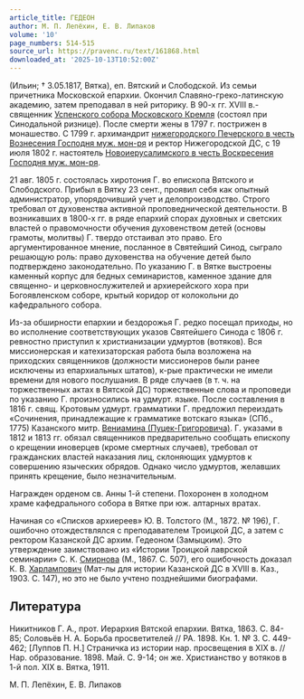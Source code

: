 ```yaml
---
article_title: ГЕДЕОН
author: М. П. Лепёхин, Е. В. Липаков
volume: '10'
page_numbers: 514-515
source_url: https://pravenc.ru/text/161868.html
downloaded_at: '2025-10-13T10:52:00Z'
---
```


(Ильин; † 3.05.1817, Вятка), еп. Вятский и Слободской. Из семьи причетника Московской епархии. Окончил Славяно-греко-латинскую академию, затем преподавал в ней риторику. В 90-х гг. XVIII в.- священник [Успенского собора Московского Кремля](<https://pravenc.ru/text/Успенского собора Московского Кремля.html>) (состоял при Синодальной ризнице). После смерти жены в 1797 г. пострижен в монашество. С 1799 г. архимандрит [нижегородского Печерского в честь Вознесения Господня муж. мон-ря](<https://pravenc.ru/text/нижегородского Печерского в честь Вознесения Господня муж  мон-ря.html>) и ректор Нижегородской ДС, с 19 июля 1802 г. настоятель [Новоиерусалимского в честь Воскресения Господня муж. мон-ря](<https://pravenc.ru/text/Новоиерусалимского в честь Воскресения Господня муж  мон-ря.html>).

21 авг. 1805 г. состоялась хиротония Г. во епископа Вятского и Слободского. Прибыл в Вятку 23 сент., проявил себя как опытный администратор, упорядочивший учет и делопроизводство. Строго требовал от духовенства активной проповеднической деятельности. В возникавших в 1800-х гг. в ряде епархий спорах духовных и светских властей о правомочности обучения духовенством детей (основы грамоты, молитвы) Г. твердо отстаивал это право. Его аргументированное мнение, посланное в Святейший Синод, сыграло решающую роль: право духовенства на обучение детей было подтверждено законодательно. По указанию Г. в Вятке выстроены каменный корпус для бедных семинаристов, каменное здание для священно- и церковнослужителей и архиерейского хора при Богоявленском соборе, крытый коридор от колокольни до кафедрального собора.

Из-за обширности епархии и бездорожья Г. редко посещал приходы, но во исполнение соответствующих указов Святейшего Синода с 1806 г. ревностно приступил к христианизации удмуртов (вотяков). Вся миссионерская и катехизаторская работа была возложена на приходских священников (должности миссионеров были ранее исключены из епархиальных штатов), к-рые практически не имели времени для нового послушания. В ряде случаев (в т. ч. на торжественных актах в Вятской ДС) торжественные слова и проповеди по указанию Г. произносились на удмурт. языке. После составления в 1816 г. свящ. Кротовым удмурт. грамматики Г. предложил переиздать «Сочинения, принадлежащие к грамматике вотскаго языка» (СПб., 1775) Казанского митр. [Вениамина (Пуцек-Григоровича)](<https://pravenc.ru/text/Вениамина (Пуцек-Григоровича).html>). Г. указами в 1812 и 1813 гг. обязал священников предварительно сообщать епископу о крещении иноверцев (кроме смертных случаев), требовал от гражданских властей наказания лиц, склоняющих удмуртов к совершению языческих обрядов. Однако число удмуртов, желавших принять крещение, было незначительным.

Награжден орденом св. Анны 1-й степени. Похоронен в холодном храме кафедрального собора в Вятке при юж. алтарных вратах.

Начиная со «Списков архиереев» Ю. В. Толстого (М., 1872. № 196), Г. ошибочно отождествлялся с преподавателем Троицкой ДС, а затем с ректором Казанской ДС архим. Гедеоном (Замыцким). Это утверждение заимствовано из «Истории Троицкой лаврской семинарии» С. К. [Смирнова](https://pravenc.ru/text/Смирнов.html) (М., 1867. С. 507), его ошибочность доказал К. В. [Харлампович](https://pravenc.ru/text/Харлампович.html) (Мат-лы для истории Казанской ДС в ХVIII в. Каз., 1903. С. 147), но это не было учтено позднейшими биографами.

## Литература

Никитников Г. А., прот. Иерархия Вятской епархии. Вятка, 1863. С. 84-85; Соловьёв Н. А. Борьба просветителей // РА. 1898. Кн. 1. № 3. С. 449-462; [Луппов П. Н.] Страничка из истории нар. просвещения в ХIХ в. // Нар. образование. 1898. Май. С. 9-14; он же. Христианство у вотяков в 1-й пол. ХIХ в. Вятка, 1911.

М. П. Лепёхин, Е. В. Липаков
